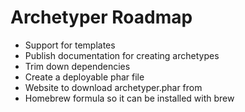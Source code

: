 # Archetyper Roadmap

- Support for templates
- Publish documentation for creating archetypes
- Trim down dependencies
- Create a deployable phar file
- Website to download archetyper.phar from
- Homebrew formula so it can be installed with brew
